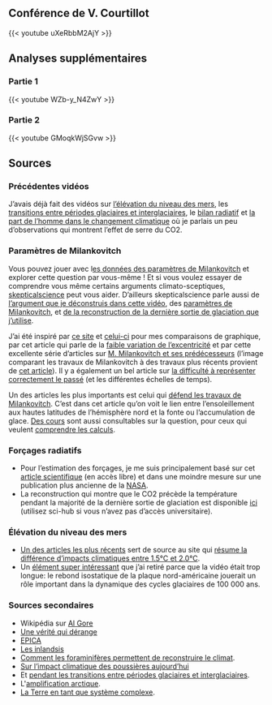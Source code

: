 ## Conférence de V. Courtillot

{{< youtube uXeRbbM2AjY >}}

## Analyses supplémentaires

### Partie 1

{{< youtube WZb-y_N4ZwY >}}

### Partie 2

{{< youtube GMoqkWjSGvw >}}

## Sources

### Précédentes vidéos

J’avais déjà fait des vidéos sur [l’élévation du niveau des mers](https://www.youtube.com/watch?v=yvtH89KvqbM), les [transitions entre périodes glaciaires et interglaciaires](https://www.youtube.com/watch?v=Jvh1YzJ5bTk), le [bilan radiatif](https://www.youtube.com/watch?v=By0iFhyvhqM) et [la part de l’homme dans le changement climatique](https://www.youtube.com/watch?v=zWRnLjPPTA8) où je parlais un peu d’observations qui montrent l’effet de serre du CO2.

### Paramètres de Milankovitch

Vous pouvez jouer avec l[es données des paramètres de Milankovitch](http://biocycle.atmos.colostate.edu/shiny/Milankovitch/) et explorer cette question par vous-même ! Et si vous voulez essayer de comprendre vous même certains arguments climato-sceptiques, [skepticalscience](https://skepticalscience.com/argument.php) peut vous aider. D’ailleurs skepticalscience parle aussi de [l’argument que je déconstruis dans cette vidéo](https://skepticalscience.com/co2-lags-temperature.htm), des [paramètres de Milankovitch](https://skepticalscience.com/Milankovitch.html), et [de la reconstruction de la dernière sortie de glaciation que j’utilise](https://skepticalscience.com/skakun-co2-temp-lag.html).

J’ai été inspiré par [ce site](http://www.climatedata.info/forcing/milankovitch-cycles/) et [celui-ci](https://tallbloke.wordpress.com/2011/06/16/roy-martin-milankovitch-cycles-and-ice-age-timings/) pour mes comparaisons de graphique, par cet article qui parle de la [faible variation de l’excentricité](https://medium.com/@pathackett/the-milankovitch-cycles-and-climate-change-today-7b424ba74113) et par cette excellente série d’articles sur [M. Milankovitch et ses prédécesseurs](https://www.rosecityastronomers.net/newsletter-content/2017/4/1/imprints-milankovich-orbital-cycles-and-earths-ice-ages) (l’image comparant les travaux de Milankovitch à des travaux plus récents provient de [cet article](http://sci-hub.tw/10.1130/B30934.1)). Il y a également un bel article sur [la difficulté à représenter correctement le passé](http://www.realclimate.org/index.php/archives/2014/03/can-we-make-better-graphs-of-global-temperature-history/) (et les différentes échelles de temps).

Un des articles les plus importants est celui qui [défend les travaux de Milankovitch](https://agupubs.onlinelibrary.wiley.com/doi/full/10.1029/2006GL027817). C’est dans cet article qu’on voit le lien entre l’ensoleillement aux hautes latitudes de l’hémisphère nord et la fonte ou l’accumulation de glace. [Des cours](http://www.math.ucr.edu/home/baez/week302.html) sont aussi consultables sur la question, pour ceux qui veulent [comprendre les calculs](http://www.math.ucr.edu/home/baez/week319.html).

### Forçages radiatifs

- Pour l’estimation des forçages, je me suis principalement basé sur cet [article scientifique](http://advances.sciencemag.org/content/2/11/e1501923.full) (en accès libre) et dans une moindre mesure sur une publication plus ancienne de la [NASA](https://pubs.giss.nasa.gov/docs/2008/2008_Hansen_ha00410c.pdf).
- La reconstruction qui montre que le CO2 précède la température pendant la majorité de la dernière sortie de glaciation est disponible [ici](https://www.nature.com/articles/nature10915) (utilisez sci-hub si vous n’avez pas d’accès universitaire).

### Élévation du niveau des mers

- [Un des articles les plus récents](http://iopscience.iop.org/article/10.1088/1748-9326/aaac87/meta) sert de source au site qui [résume la différence d’impacts climatiques entre 1.5°C et 2.0°C](https://interactive.carbonbrief.org/impacts-climate-change-one-point-five-degrees-two-degrees/?utm_source=web&utm_campaign=Redirect).
- Un [élément super intéressant](http://sci-hub.tw/https://www.nature.com/articles/nature12374) que j’ai retiré parce que la vidéo était trop longue: le rebond isostatique de la plaque nord-américaine jouerait un rôle important dans la dynamique des cycles glaciaires de 100 000 ans.

### Sources secondaires

- Wikipédia sur [Al Gore](https://fr.wikipedia.org/wiki/Al_Gore)
- [Une vérité qui dérange](https://fr.wikipedia.org/wiki/Une_v%C3%A9rit%C3%A9_qui_d%C3%A9range)
- [EPICA](https://fr.wikipedia.org/wiki/Projet_EPICA)
- [Les inlandsis](https://fr.wikipedia.org/wiki/Inlandsis)
- [Comment les foraminifères permettent de reconstruire le climat](https://www.wiley.com/legacy/wileychi/stjohn/supp/c06_instructor.pdf).
- [Sur l’impact climatique des poussières aujourd’hui](https://www.nature.com/articles/s41467-017-02620-y) 
- Et [pendant les transitions entre périodes glaciaires et interglaciaires](http://www.pnas.org/content/early/2018/02/06/1708174115).
- L'[amplification arctique](https://earthobservatory.nasa.gov/images/81214/arctic-amplification).
- [La Terre en tant que système complexe](https://www.nature.com/articles/s41598-018-23377-4).
